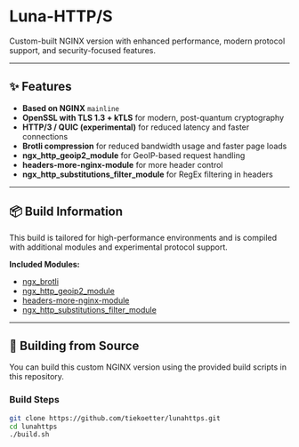 # Luna-HTTP/S

Custom-built NGINX version with enhanced performance, modern protocol support, and security-focused features.

---

## ✨ Features

- **Based on NGINX** `mainline`
- **OpenSSL with TLS 1.3 + kTLS** for modern, post-quantum cryptography
- **HTTP/3 / QUIC (experimental)** for reduced latency and faster connections
- **Brotli compression** for reduced bandwidth usage and faster page loads
- **ngx_http_geoip2_module** for GeoIP-based request handling
- **headers-more-nginx-module** for more header control
- **ngx_http_substitutions_filter_module** for RegEx filtering in headers

---

## 📦 Build Information

This build is tailored for high-performance environments and is compiled with additional modules and experimental protocol support.

**Included Modules:**
- [ngx_brotli](https://github.com/google/ngx_brotli)
- [ngx_http_geoip2_module](https://github.com/leev/ngx_http_geoip2_module)
- [headers-more-nginx-module](https://github.com/openresty/headers-more-nginx-module)
- [ngx_http_substitutions_filter_module](https://github.com/yaoweibin/ngx_http_substitutions_filter_module)

---

## 🔧 Building from Source

You can build this custom NGINX version using the provided build scripts in this repository.


### Build Steps

```bash
git clone https://github.com/tiekoetter/lunahttps.git
cd lunahttps
./build.sh
